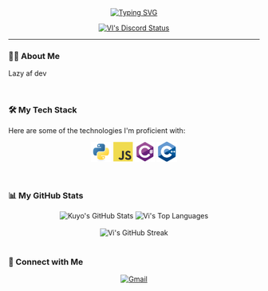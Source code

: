 <div align="center">
  <a href="https://github.com/sleepyvill">
    <img src="https://readme-typing-svg.demolab.com?font=Fira+Code&pause=1000&color=4A76FC¢er=true&vCenter=true&width=435&lines=Hello%2C+I'm+Vi+%F0%9F%91%8B;A+Passionate+Self-Taught+Developer;Always+Learning+and+Creating." alt="Typing SVG" />
  </a>
</div>

<p align="center">
  <a href="https://github.com/sleepyvill"><img src="https://lanyard.cnrad.dev/api/1363156391866401070?theme=dark&bg=0D1117&borderRadius=8px&idleMessage=most%20likely%20asleep" alt="VI's Discord Status"></a>
</p>

---

### 👨‍💻 About Me

Lazy af dev

<br>

### 🛠️ My Tech Stack

Here are some of the technologies I'm proficient with:

<p align="center">
  <!-- Languages -->
  <a href="https://www.python.org" target="_blank" rel="noreferrer"><img src="https://raw.githubusercontent.com/devicons/devicon/master/icons/python/python-original.svg" alt="Python" width="40" height="40"/></a>
  <a href="https://developer.mozilla.org/en-US/docs/Web/JavaScript" target="_blank" rel="noreferrer"><img src="https://raw.githubusercontent.com/devicons/devicon/master/icons/javascript/javascript-original.svg" alt="JavaScript" width="40" height="40"/></a>
  <a href="https://learn.microsoft.com/en-us/dotnet/csharp/" target="_blank" rel="noreferrer"><img src="https://raw.githubusercontent.com/devicons/devicon/master/icons/csharp/csharp-original.svg" alt="C#" width="40" height="40"/></a>
  <a href="https://isocpp.org/" target="_blank" rel="noreferrer"><img src="https://raw.githubusercontent.com/devicons/devicon/master/icons/cplusplus/cplusplus-original.svg" alt="C++" width="40" height="40"/></a>
</p>

<br>

### 📊 My GitHub Stats

<div align="center">
  <img src="https://github-readme-stats.vercel.app/api?username=sleepyvill&show_icons=true&theme=tokyonight&hide_border=true&include_all_commits=true&count_private=true" alt="Kuyo's GitHub Stats" width="48%"/>
  <img src="https://github-readme-stats.vercel.app/api/top-langs/?username=sleepyvill&layout=compact&theme=tokyonight&hide_border=true&langs_count=8" alt="Vi's Top Languages" width="48%"/>
  <br><br>
  <img src="https://github-readme-streak-stats.herokuapp.com/?user=sleepyvill&theme=tokyonight&hide_border=true" alt="Vi's GitHub Streak" width="48%"/>
</div>

<br>

### 🤝 Connect with Me

<p align="center">
  <a href="mailto:warped@mailhaven.su">
    <img src="https://img.shields.io/badge/Gmail-D14836?style=for-the-badge&logo=gmail&logoColor=white" alt="Gmail"/>
  </a>
</p>
